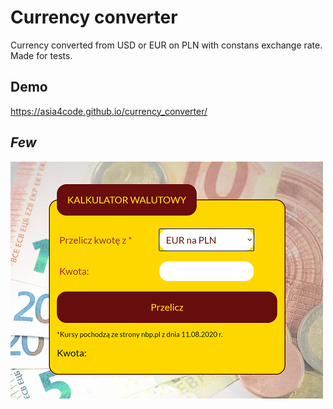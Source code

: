 # Currency converter
Currency converted from  USD or EUR on PLN with constans 
exchange rate. Made for tests.
## Demo
https://asia4code.github.io/currency_converter/
## *Few*
![few of converter](https://github.com/asia4code/currency_converter/blob/master/screen.png )
